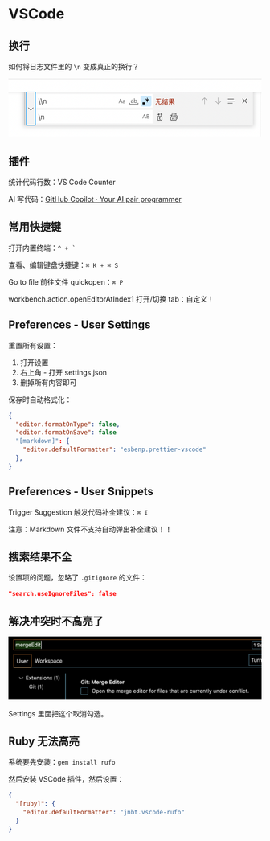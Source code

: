 # VSCode

## 换行

如何将日志文件里的 `\n` 变成真正的换行？

![img](/img/33DB6234-84C6-41FA-B8F3-BAFE8D2F2C42.png)

## 插件

统计代码行数：VS Code Counter

AI 写代码：[GitHub Copilot · Your AI pair programmer](https://copilot.github.com/)

## 常用快捷键

打开内置终端：`` ^ + ` ``

查看、编辑键盘快捷键：`⌘ K + ⌘ S`

Go to file 前往文件 quickopen：`⌘ P`

workbench.action.openEditorAtIndex1 打开/切换 tab：自定义！

## Preferences - User Settings

重置所有设置：

1. 打开设置
2. 右上角 - 打开 settings.json
3. 删掉所有内容即可

保存时自动格式化：

```json
{
  "editor.formatOnType": false,
  "editor.formatOnSave": false
  "[markdown]": {
    "editor.defaultFormatter": "esbenp.prettier-vscode"
  },
}
```

## Preferences - User Snippets

Trigger Suggestion 触发代码补全建议：`⌘ I`

注意：Markdown 文件不支持自动弹出补全建议！！

## 搜索结果不全

设置项的问题，忽略了 `.gitignore` 的文件：

```json
"search.useIgnoreFiles": false
```

## 解决冲突时不高亮了

![img](/img/8BBE8C09-1BAC-4582-A66C-588DB64E14AC.png)

Settings 里面把这个取消勾选。

## Ruby 无法高亮

系统要先安装：`gem install rufo`

然后安装 VSCode 插件，然后设置：

```json
{
  "[ruby]": {
    "editor.defaultFormatter": "jnbt.vscode-rufo"
  }
}
```
